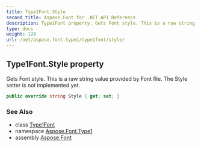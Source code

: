 ```yaml
---
title: Type1Font.Style
second_title: Aspose.Font for .NET API Reference
description: Type1Font property. Gets Font style. This is a raw string value provided by Font file. The Style setter is not implemented yet
type: docs
weight: 120
url: /net/aspose.font.type1/type1font/style/
---
```

## Type1Font.Style property

Gets Font style. This is a raw string value provided by Font file. The Style setter is not implemented yet.

```csharp
public override string Style { get; set; }
```

### See Also

* class [Type1Font](../)
* namespace [Aspose.Font.Type1](../../../aspose.font.type1/)
* assembly [Aspose.Font](../../../)


